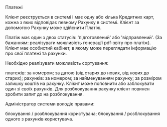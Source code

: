 Платежі

Клієнт реєструється в системі і має одну або кілька Кредитних карт, кожна з яких відповідає певному Рахунку в системі. Клієнт за допомогою Рахунку може здійснити Платіж.

Платіж має один з двох статусів: 'підготовлений' або 'відправлений'. (За бажанням: реалізувати можливість генерації pdf-звіту про платіж). Клієнт має особистий кабінет, в якому може переглядати інформацію про свої платежі та рахунки.

Необхідно реалізувати можливість сортування:

платежів:
за номером;
за датою (від старих до нових, від нових до старих);
рахунків:
за номером;
за найменуванням рахунку;
за розміром залишку коштів на рахунку.
Клієнт може поповнити або заблокувати один зі своїх рахунків. Для розблокування рахунку клієнт повинен зробити запит до на розблокування.

Адміністратор системи володіє правами:

блокування / розблокування користувача;
блокування / розблокування одного з рахунків користувача.